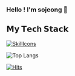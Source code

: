 ### Hello ! I'm sojeong 👋


## 𝗠𝘆 𝗧𝗲𝗰h 𝗦𝘁𝗮𝗰𝗸

[![SkillIcons](https://skillicons.dev/icons?i=html,css,js,ts,react,figma)](https://skillicons.dev)


![Top Langs](https://github-readme-stats.vercel.app/api/top-langs/?username=sojeongsojeong-park&hide=TeX&layout=compact)

[![Hits](https://hits.seeyoufarm.com/api/count/incr/badge.svg?url=https%3A%2F%2Fgithub.com%2Fsojeongsojeong-park&count_bg=%23C989F9&title_bg=%23E5DBF3&icon=&icon_color=%23767676&title=hits&edge_flat=false)](https://hits.seeyoufarm.com)

<!--
**sojeongsojeong-park/sojeongsojeong-park** is a ✨ _special_ ✨ repository because its `README.md` (this file) appears on your GitHub profile.

Here are some ideas to get you started:

- 🔭 I’m currently working on ...
- 🌱 I’m currently learning ...
- 👯 I’m looking to collaborate on ...
- 🤔 I’m looking for help with ...
- 💬 Ask me about ...
- 📫 How to reach me: ...
- 😄 Pronouns: ...
- ⚡ Fun fact: ...
-->

